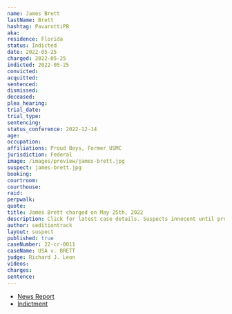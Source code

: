 ```yaml
---
name: James Brett
lastName: Brett
hashtag: PavarottiPB
aka:
residence: Florida
status: Indicted
date: 2022-05-25
charged: 2022-05-25
indicted: 2022-05-25
convicted:
acquitted:
sentenced:
dismissed:
deceased:
plea_hearing:
trial_date:
trial_type:
sentencing:
status_conference: 2022-12-14
age:
occupation:
affiliations: Proud Boys, Former USMC
jurisdiction: Federal
image: /images/preview/james-brett.jpg
suspect: james-brett.jpg
booking:
courtroom:
courthouse:
raid:
perpwalk:
quote:
title: James Brett charged on May 25th, 2022
description: Click for latest case details. Suspects innocent until proven guilty.
author: seditiontrack
layout: suspect
published: true
caseNumber: 22-cr-0011
caseName: USA v. BRETT
judge: Richard J. Leon
videos:
charges:
sentence:
---
```

- [News Report](https://www.tampabay.com/news/clearwater/2022/06/03/men-from-clearwater-lakeland-latest-florida-arrests-in-us-capitol-riot/)
- [Indictment](https://www.justice.gov/usao-dc/case-multi-defendant/file/1510576/download)
